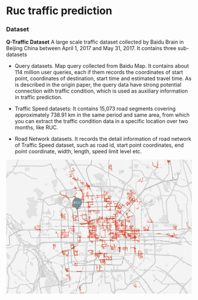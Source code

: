 # Ruc traffic prediction

### Dataset

**Q-Traffic Dataset** A large scale traffic dataset collected by Baidu Brain in Beijing China between April 1, 2017 and May 31, 2017. It contains three sub-datasets 

- Query datasets. Map query collected from Baidu Map. It contains about 114 million user queries, each if them records the coordinates of start point, coordinates of destination,  start time and estimated travel time. As is described in the origin paper, the query data have strong potential connection with traffic condition, which is used as auxiliary information in traffic prediction.

- Traffic Speed datasets: It contains 15,073 road segments covering approximately 738.91 km in the same period and same area, from which you can extract the traffic condition data in a specific location over two months, like RUC.

- Road Network datasets. It records the detail information of road network of Traffic Speed dataset, such as road id, start point coordinates, end point coordinate, width, length, speed limit level etc.

<img src="Latex/image/road_map.png" alt="img" style="zoom:50%;" />
